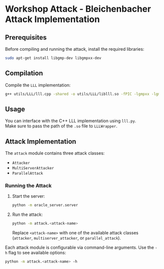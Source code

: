 # **Workshop Attack - Bleichenbacher Attack Implementation**  

## **Prerequisites**  

Before compiling and running the attack, install the required libraries:  

```bash
sudo apt-get install libgmp-dev libgmpxx-dev
```

## **Compilation**  

Compile the `LLL` implementation:  

```bash
g++ utils/LLL/lll.cpp -shared -o utils/LLL/liblll.so -fPIC -lgmpxx -lgmp
```

## **Usage**  

You can interface with the C++ LLL implementation using `lll.py`.  
Make sure to pass the path of the `.so` file to `LLLWrapper`.  

## **Attack Implementation**  

The `attack` module contains three attack classes:  
- `Attacker`  
- `MultiServerAttacker`  
- `ParallelAttack`  

### **Running the Attack**  

1. Start the server:  
   ```bash
   python -m oracle_server.server
   ```
2. Run the attack:  
   ```bash
   python -m attack.<attack-name>
   ```  
   Replace `<attack-name>` with one of the available attack classes (`attacker`, `multiserver_attacker`, or `parallel_attack`).  

Each attack module is configurable via command-line arguments. Use the `-h` flag to see available options:  

```bash
python -m attack.<attack-name> -h
